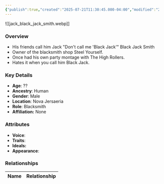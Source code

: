```yaml
---
{"publish":true,"created":"2025-07-21T11:30:45.000-04:00","modified":"2025-07-25T11:39:46.000-04:00","published":"2025-07-25T11:39:46.000-04:00","cssclasses":"","Age":"??","Ancestry":"Human","Gender":"Male","Location":["Nova Jersaeria"],"Role":["Blacksmith"],"Affiliation":["None"],"Appearances":["[[-The High Rollers Campaign-]]"]}
---
```



![[jack_black_jack_smith.webp]]

### Overview
- His friends call him Jack "Don't call me 'Black Jack'" Black Jack Smith
- Owner of the blacksmith shop Steel Yourself.
- Once had his own party montage with The High Rollers.
- Hates it when you call him Black Jack.

### Key Details
- **Age**: ??
- **Ancestry**: Human
- **Gender**: Male
- **Location**: Nova Jersaeria
- **Role**: Blacksmith
- **Affiliation:** None

### Attributes
- **Voice**: 
- **Traits**: 
- **Ideals:** 
- **Appearance**:

### Relationships

| Name  | Relationship |
| ----- | ------------ |
